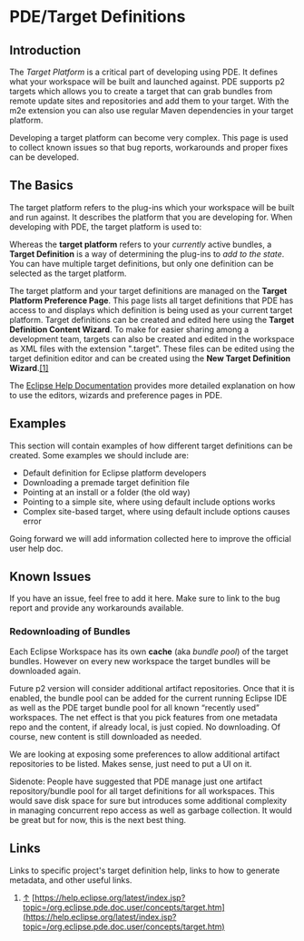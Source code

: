 PDE/Target Definitions
======================

Introduction
------------

The *Target Platform* is a critical part of developing using PDE. 
It defines what your workspace will be built and launched against.
PDE supports p2 targets which allows you to create a target that can grab bundles from remote update sites and repositories and add them to your target.
With the m2e extension you can also use regular Maven dependencies in your target platform.

Developing a target platform can become very complex. 
This page is used to collect known issues so that bug reports, workarounds and proper fixes can be developed.

The Basics
----------

The target platform refers to the plug-ins which your workspace will be built and run against. It describes the platform that you are developing for. When developing with PDE, the target platform is used to:

Whereas the **target platform** refers to your _currently_ active bundles, a **Target Definition** is a way of determining the plug-ins to _add to the state_. You can have multiple target definitions, but only one definition can be selected as the target platform.

The target platform and your target definitions are managed on the **Target Platform Preference Page**. This page lists all target definitions that PDE has access to and displays which definition is being used as your current target platform. Target definitions can be created and edited here using the **Target Definition Content Wizard**. To make for easier sharing among a development team, targets can also be created and edited in the workspace as XML files with the extension ".target". These files can be edited using the target definition editor and can be created using the **New Target Definition Wizard**.[\[1\]](#cite-note-1)

The [Eclipse Help Documentation](https://www.eclipse.org/documentation/) provides more detailed explanation on how to use the editors, wizards and preference pages in PDE.

Examples
--------

This section will contain examples of how different target definitions can be created. Some examples we should include are:

*   Default definition for Eclipse platform developers
*   Downloading a premade target definition file
*   Pointing at an install or a folder (the old way)
*   Pointing to a simple site, where using default include options works
*   Complex site-based target, where using default include options causes error

Going forward we will add information collected here to improve the official user help doc.

Known Issues
------------

If you have an issue, feel free to add it here. Make sure to link to the bug report and provide any workarounds available.

### Redownloading of Bundles

Each Eclipse Workspace has its own **cache** (aka _bundle pool_) of the target bundles. However on every new workspace the target bundles will be downloaded again.

Future p2 version will consider additional artifact repositories. Once that it is enabled, the bundle pool can be added for the current running Eclipse IDE as well as the PDE target bundle pool for all known “recently used” workspaces. The net effect is that you pick features from one metadata repo and the content, if already local, is just copied. No downloading. Of course, new content is still downloaded as needed.

We are looking at exposing some preferences to allow additional artifact repositories to be listed. Makes sense, just need to put a UI on it.

Sidenote: People have suggested that PDE manage just one artifact repository/bundle pool for all target definitions for all workspaces. This would save disk space for sure but introduces some additional complexity in managing concurrent repo access as well as garbage collection. It would be great but for now, this is the next best thing.


Links
-----

Links to specific project's target definition help, links to how to generate metadata, and other useful links.

1.  [↑](#cite-ref-1) [https://help.eclipse.org/latest/index.jsp?topic=/org.eclipse.pde.doc.user/concepts/target.htm](https://help.eclipse.org/latest/index.jsp?topic=/org.eclipse.pde.doc.user/concepts/target.htm)

